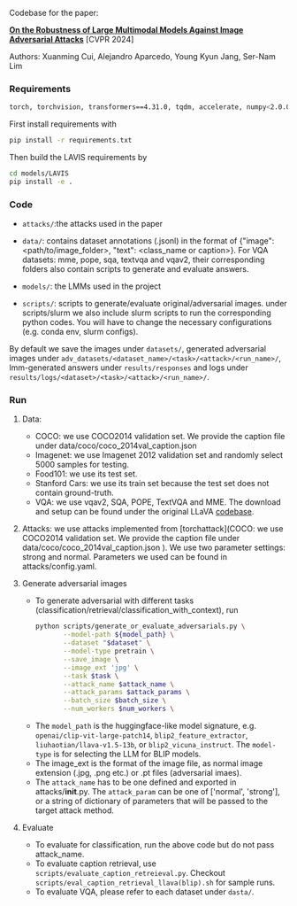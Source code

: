 Codebase for the paper:  

[**On the Robustness of Large Multimodal Models Against Image Adversarial Attacks**](https://arxiv.org/pdf/2312.03777)  [CVPR 2024]

Authors: Xuanming Cui, Alejandro Aparcedo, Young Kyun Jang, Ser-Nam Lim  

### Requirements

```bash
torch, torchvision, transformers==4.31.0, tqdm, accelerate, numpy<2.0.0
```

First install requirements with 

```bash
pip install -r requirements.txt
```

Then build the LAVIS requirements by

```bash
cd models/LAVIS
pip install -e .
```


### Code

- ```attacks/```:the attacks used in the paper

- ```data/```: contains dataset annotations (.jsonl) in the format of {"image": <path/to/image_folder>, "text": <class_name or caption>}. For VQA datasets: mme, pope, sqa, textvqa and vqav2, their corresponding folders also contain scripts to generate and evaluate answers.

- ```models/```: the LMMs used in the project

- ```scripts/```: scripts to generate/evaluate original/adversarial images. under scripts/slurm we also include slurm scripts to run the corresponding python codes. You will have to change the necessary configurations (e.g. conda env, slurm configs).

By default we save the images under ```datasets/```, generated adversarial images under ```adv_datasets/<dataset_name>/<task>/<attack>/<run_name>/```, lmm-generated answers under ```results/responses``` and logs under ```results/logs/<dataset>/<task>/<attack>/<run_name>/```.

### Run

1. Data:
   - COCO: we use COCO2014 validation set. We provide the caption file under data/coco/coco_2014val_caption.json
   - Imagenet: we use Imagenet 2012 validation set and randomly select 5000 samples for testing.
   - Food101: we use its test set.
   - Stanford Cars: we use its train set because the test set does not contain ground-truth.
   - VQA: we use vqav2, SQA, POPE, TextVQA and MME. The download and setup can be found under the original LLaVA [codebase](https://github.com/haotian-liu/LLaVA/blob/main/docs/Evaluation.md).
3. Attacks: we use attacks implemented from [torchattack](COCO: we use COCO2014 validation set. We provide the caption file under data/coco/coco_2014val_caption.json
). We use two parameter settings: strong and normal. Parameters we used can be found in attacks/config.yaml.
4. Generate adversarial images
   - To generate adversarial with different tasks (classification/retrieval/classification_with_context), run
     ```bash
     python scripts/generate_or_evaluate_adversarials.py \
            --model-path ${model_path} \
            --dataset "$dataset" \
            --model-type pretrain \
            --save_image \
            --image_ext 'jpg' \
            --task $task \
            --attack_name $attack_name \
            --attack_params $attack_params \
            --batch_size $batch_size \
            --num_workers $num_workers \
     ```
   - The ```model_path``` is the huggingface-like model signature, e.g. ```openai/clip-vit-large-patch14```,  ```blip2_feature_extractor```, ```liuhaotian/llava-v1.5-13b```, or ```blip2_vicuna_instruct```. The ```model-type``` is for selecting the LLM for BLIP models.
   - The image_ext is the format of the image file, as normal image extension (.jpg, .png etc.) or .pt files (adversarial imaes).
   - The ```attack_name``` has to be one defined and exported in attacks/__init__.py. The ```attack_param``` can be one of ['normal', 'strong'], or a string of dictionary of parameters that will be passed to the target attack method.

6. Evaluate
   - To evaluate for classification, run the above code but do not pass attack_name.
   - To evaluate caption retrieval, use ```scripts/evaluate_caption_retreieval.py```. Checkout ```scripts/eval_caption_retrieval_llava(blip).sh``` for sample runs.
   - To evaluate VQA, please refer to each dataset under ```dasta/```.
